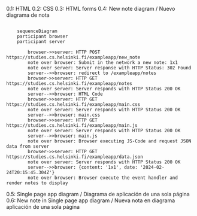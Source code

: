 0.1: HTML
0.2: CSS
0.3: HTML forms
0.4: New note diagram / Nuevo diagrama de nota

```mermaid

    sequenceDiagram
    participant browser
    participant server

        browser->>server: HTTP POST https://studies.cs.helsinki.fi/exampleapp/new_note
        note over browser: Submit in the network a new note: 1x1
        note over server: Server response with HTTP Status: 302 Found
        server-->>browser: redirect to /exampleapp/notes
        browser->>server: HTTP GET https://studies.cs.helsinki.fi/exampleapp/notes
        note over server: Server responds with HTTP Status 200 OK
        server-->>browser: HTML Code
        browser->>server: HTTP GET https://studies.cs.helsinki.fi/exampleapp/main.css
        note over server: Server responds with HTTP Status 200 OK
        server-->>browser: main.css
        browser->>server: HTTP GET https://studies.cs.helsinki.fi/exampleapp/main.js
        note over server: Server responds with HTTP Status 200 OK
        server-->>browser: main.js
        note over browser: Browser executing JS-Code and request JSON data from server
        browser->>server: HTTP GET https://studies.cs.helsinki.fi/exampleapp/data.json
        note over server: Server responds with HTTP Status 200 OK
        server-->>browser: {content: '1x1', date: '2024-02-24T20:15:45.304Z'}
        note over browser: Browser execute the event handler and render notes to display
```

0.5: Single page app diagram / Diagrama de aplicación de una sola página
0.6: New note in Single page app diagram / Nueva nota en diagrama aplicación de una sola página

```

```

